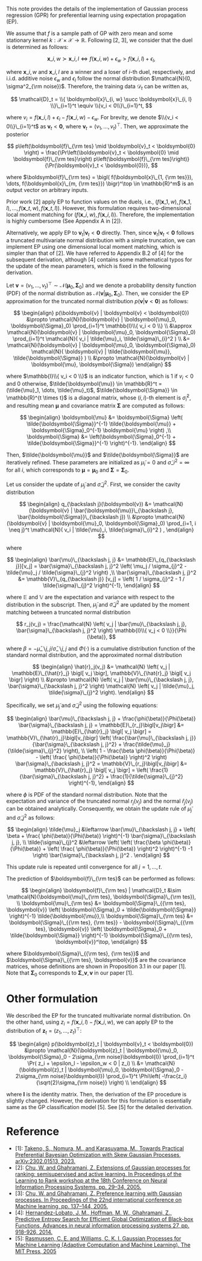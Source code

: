 This note provides the details of the implementation of Gaussian process regression (GPR) for preferential learning using expectation propagation (EP).


We assume that $f$ is a sample path of GP with zero mean and some stationary kernel $k: \mathcal{X} \times \mathcal{X} \rightarrow \mathbb{R}$.
Following [2, 3], we consider that the duel is determined as follows:

$$
    \boldsymbol{x}\_{i, w} \succ \boldsymbol{x}\_{i, l}
    \Leftrightarrow
    f(\boldsymbol{x}\_{i, w}) + \epsilon_w > f(\boldsymbol{x}\_{i, l}) + \epsilon_l,
$$

where $\boldsymbol{x}\_{i, w}$ and $\boldsymbol{x}\_{i, l}$ are a winner and a loser of $i$-th duel, respectively, and i.i.d. additive noise $\epsilon_w$ and $\epsilon_l$ follow the normal distribution $\mathcal{N}(0, \sigma^2_{\rm noise})$.
Therefore, the training data $\mathcal{D}_t$ can be written as, 

$$
    \mathcal{D}_t = \\{ \boldsymbol{x}\_{i, w} \succ \boldsymbol{x}\_{i, l} \\}\_{i=1}^t \equiv \\{v_i < 0\\}\_{i=1}^t,
$$

where $v_i = f(\boldsymbol{x}\_{i, l}) + \epsilon_l - f(\boldsymbol{x}\_{i, w}) - \epsilon_w$.
For brevity, we denote $\\{v_i < 0\\}\_{i=1}^t$ as $\boldsymbol{v}_t < \boldsymbol{0}$, where $\boldsymbol{v}_t = (v_1, \dots, v_t)^\top$.
Then, we approximate the posterior 

$$
p\left(\boldsymbol{f}\_{\rm tes} \mid \boldsymbol{v}_t < \boldsymbol{0} \right) 
    = \frac{\Pr\left(\boldsymbol{v}_t < \boldsymbol{0} \mid \boldsymbol{f}\_{\rm tes}\right)  p\left(\boldsymbol{f}\_{\rm tes}\right)}{\Pr(\boldsymbol{v}_t < \boldsymbol{0})},
$$

where $\boldsymbol{f}\_{\rm tes} = \bigl( f(\boldsymbol{x}\_{1, {\rm tes}}), \dots, f(\boldsymbol{x}\_{m, {\rm tes}}) \bigr)^\top \in \mathbb{R}^m$ is an output vector on arbitrary inputs.



Prior work [2] apply EP to function values on the duels, i.e., $\bigl( f(\boldsymbol{x}\_{1, w}), f(\boldsymbol{x}\_{1, l}), \dots, f(\boldsymbol{x}\_{t, w}), f(\boldsymbol{x}\_{t, l}) \bigr)$.
However, this formulation requires two-dimensional local moment matching for $\bigl( f(\boldsymbol{x}\_{i, w}), f(\boldsymbol{x}\_{i, l}) \bigr)$.
Therefore, the implementation is highly cumbersome (See Appendix A in [2]).


Alternatively, we apply EP to $\boldsymbol{v}_t | \boldsymbol{v}_t < \boldsymbol{0}$ directly.
Then, since $\boldsymbol{v}_t | \boldsymbol{v}_t < \boldsymbol{0}$ follows a truncated multivariate normal distribution with a simple truncation, we can implement EP using one dimensional local moment matching, which is simpler than that of [2].
We have referred to Appendix B.2 of [4] for the subsequent derivation, although [4] contains some mathematical typos for the update of the mean parameters, which is fixed in the following derivation.


Let $\boldsymbol{v} = (v_1, \dots, v_t)^\top \sim \mathcal{N}(\boldsymbol{\mu}_0, \boldsymbol{\Sigma}_0)$ and we denote a probability density function (PDF) of the normal distribution as $\mathcal{N}(\boldsymbol{v} | \boldsymbol{\mu}_0, \boldsymbol{\Sigma}_0)$.
Then, we consider the EP approximation for the truncated normal distribution $p(\boldsymbol{v} | \boldsymbol{v} < \boldsymbol{0})$ as follows:

$$
\begin{align}
    p(\boldsymbol{v} | \boldsymbol{v} < \boldsymbol{0}) 
    &\propto \mathcal{N}(\boldsymbol{v} | \boldsymbol{\mu}_0, \boldsymbol{\Sigma}_0) \prod_{i=1}^t \mathbb{I}\\{ v_i < 0 \\} \\
    &\approx \mathcal{N}(\boldsymbol{v} | \boldsymbol{\mu}_0, \boldsymbol{\Sigma}_0) \prod_{i=1}^t \mathcal{N}( v_i | \tilde{\mu}_i, \tilde{\sigma}\_{i}^2 ) \\
    &= \mathcal{N}(\boldsymbol{v} | \boldsymbol{\mu}_0, \boldsymbol{\Sigma}_0) \mathcal{N}( \boldsymbol{v} | \tilde{\boldsymbol{\mu}}, \tilde{\boldsymbol{\Sigma}} ) \\
    &\propto \mathcal{N}(\boldsymbol{v} |  \boldsymbol{\mu}, \boldsymbol{\Sigma})
\end{align}
$$

where $\mathbb{I}\\{ v_i < 0 \\}$ is an indicator function, which is $1$ if $v_i < 0$ and $0$ otherwise,  $\tilde{\boldsymbol{\mu}} \in \mathbb{R}^t = (\tilde{\mu}_1, \dots, \tilde{\mu}_t)$, $\tilde{\boldsymbol{\Sigma}} \in \mathbb{R}^{t \times t}$ is a diagonal matrix, whose $(i,i)$-th element is $\tilde{\sigma}_i^2$, and resulting mean $\boldsymbol{\mu}$ and covariance matrix $\boldsymbol{\Sigma}$ are computed as follows:

$$
\begin{align}
    \boldsymbol{\mu} &= \boldsymbol{\Sigma} \left( \tilde{\boldsymbol{\Sigma}}^{-1} \tilde{\boldsymbol{\mu}} + \boldsymbol{\Sigma}_0^{-1} \boldsymbol{\mu} \right) ,\\
    \boldsymbol{\Sigma} &= \left(\boldsymbol{\Sigma}_0^{-1} + \tilde{\boldsymbol{\Sigma}}^{-1} \right)^{-1}.
\end{align}
$$

Then, $\tilde{\boldsymbol{\mu}}$ and $\tilde{\boldsymbol{\Sigma}}$ are iteratively refined.
These parameters are initialized as $\tilde{\mu}_i = 0$ and $\tilde{\sigma}\_{i}^2 = \infty$ for all $i$, which corresponds to $\boldsymbol{\mu} = \boldsymbol{\mu}_0$ and $\boldsymbol{\Sigma} = \boldsymbol{\Sigma}_0$.


Let us consider the update of $\tilde{\mu}_j$ and $\tilde{\sigma}\_{j}^2$.
First, we consider the cavity distribution

$$
\begin{align}
    q_{\backslash j}(\boldsymbol{v}) 
    &= \mathcal{N}(\boldsymbol{v} | \bar{\boldsymbol{\mu}}\_{\backslash j}, \bar{\boldsymbol{\Sigma}}\_{\backslash j}) \\
    &\propto \mathcal{N}(\boldsymbol{v} | \boldsymbol{\mu}_0, \boldsymbol{\Sigma}_0) \prod_{i=1, i \neq j}^t \mathcal{N}( v_i | \tilde{\mu}_i, \tilde{\sigma}\_{i}^2 )  
,
\end{align}
$$

where

$$
\begin{align}
    \bar{\mu}\_{\backslash j, j} 
    &=
    \mathbb{E}\_{q_{\backslash j}}[v_j] = \bar{\sigma}\_{\backslash j, j}^2 \left( \mu_j / \sigma_{j}^2 - \tilde{\mu}_j / \tilde{\sigma}\_{j}^2 \right) ,\\
    \bar{\sigma}\_{\backslash j, j}^2 
    &= 
    \mathbb{V}\_{q_{\backslash j}} [v_j] = \left( 1 / \sigma_{j}^2 - 1 / \tilde{\sigma}\_{j}^2 \right)^{-1},
\end{align}
$$

where $\mathbb{E}$ and $\mathbb{V}$ are the expectation and variance with respect to the distribution in the subscript.
Then, $\tilde{\mu}_j$ and $\tilde{\sigma}\_{j}^2$ are updated by the moment matching between a truncated normal distribution 

$$
r_j(v_j) = 
\frac{\mathcal{N} \left( v_j | \bar{\mu}\_{\backslash j, j}, \bar{\sigma}\_{\backslash j, j}^2 \right) \mathbb{I}\\{ v_j < 0 \\}}{\Phi (\beta)},
$$ 

where $\beta = - \bar{\mu}\_{\backslash j, j} / \bar{\sigma}\_{\backslash j, j}$ and $\Phi ( \cdot )$ is a cumulative distribution function of the standard normal distribution, and the approximated normal distribution

$$
\begin{align}
    \hat{r}_j(v_j) 
    &= \mathcal{N} \left( v_j | \mathbb{E}\_{\hat{r}_j} \bigl[ v_j \bigr], \mathbb{V}\_{\hat{r}_j} \bigl[ v_j \bigr] \right) \\
    &\propto
    \mathcal{N} \left( v_j | \bar{\mu}\_{\backslash j, j}, \bar{\sigma}\_{\backslash j, j}^2 \right)
    \mathcal{N} \left( v_j | \tilde{\mu}_j, \tilde{\sigma}\_{j}^2 \right).
\end{align}
$$

Specifically, we set $\tilde{\mu}_j$ and $\tilde{\sigma}\_{j}^2$ using the following equations:

$$
\begin{align}
    \bar{\mu}\_{\backslash j, j} + \frac{\phi(\beta)}{\Phi(\beta)} \bar{\sigma}\_{\backslash j, j} 
    = \mathbb{E}\_{r_j}\bigl[v_j\bigr] 
    &= \mathbb{E}\_{\hat{r}_j} \bigl[ v_j \bigr]
    = \mathbb{V}\_{\hat{r}_j}\bigl[v_j\bigr] \left( \frac{\bar{\mu}\_{\backslash j, j}}{\bar{\sigma}\_{\backslash j, j}^2} + \frac{\tilde{\mu}_j}{\tilde{\sigma}\_{j}^2} \right),
    \\
     \left( 1 - \frac{\beta \phi(\beta)}{\Phi(\beta)} - \left( \frac{ \phi(\beta)}{\Phi(\beta)} \right)^2 \right) \bar{\sigma}\_{\backslash j, j}^2 
    = \mathbb{V}\_{r_j}\bigl[v_j\bigr] 
    &= \mathbb{V}\_{\hat{r}_j} \bigl[ v_j \bigr]
    = \left( \frac{1}{\bar{\sigma}\_{\backslash j, j}^2} + \frac{1}{\tilde{\sigma}\_{j}^2} \right)^{-1},
\end{align}
$$

where $\phi$ is PDF of the standard normal distribution.
Note that the expectation and variance of the truncated normal $r_j(v_j)$ and the normal $\hat{r}_j(v_j)$ can be obtained analytically.
Consequently, we obtain the update rule of $\tilde{\mu}_j$ and $\tilde{\sigma}\_{j}^2$  as follows:

$$
\begin{align}
    \tilde{\mu}_j &\leftarrow \bar{\mu}\_{\backslash j, j} + \left( \beta + \frac{ \phi(\beta)}{\Phi(\beta)} \right)^{-1} \bar{\sigma}\_{\backslash j, j}, \\
    \tilde{\sigma}\_{j}^2 &\leftarrow \left( \left( \frac{\beta \phi(\beta)}{\Phi(\beta)} + \left( \frac{ \phi(\beta)}{\Phi(\beta)} \right)^2 \right)^{-1} -1 \right) \bar{\sigma}\_{\backslash j, j}^2 .
\end{align}
$$

This update rule is repeated until convergence for all $j=1, \dots, t$.


The prediction of $\boldsymbol{f}\_{\rm tes}$ can be performed as follows:

$$
\begin{align}
    \boldsymbol{f}\_{\rm tes} | \mathcal{D}_t &\sim \mathcal{N}(\boldsymbol{\mu}\_{\rm tes}, \boldsymbol{\Sigma}\_{\rm tes}), \\
    \boldsymbol{\mu}\_{\rm tes} &= \boldsymbol{\Sigma}\_{{\rm tes}, \boldsymbol{v}} \left( \boldsymbol{\Sigma}_0 + \tilde{\boldsymbol{\Sigma}} \right)^{-1} \tilde{\boldsymbol{\mu}},\\
    \boldsymbol{\Sigma}\_{\rm tes} &= \boldsymbol{\Sigma}\_{{\rm tes}, {\rm tes}} - \boldsymbol{\Sigma}\_{{\rm tes}, \boldsymbol{v}} \left( \boldsymbol{\Sigma}_0 + \tilde{\boldsymbol{\Sigma}} \right)^{-1} \boldsymbol{\Sigma}\_{{\rm tes}, \boldsymbol{v}}^\top,
\end{align}
$$

where $\boldsymbol{\Sigma}\_{{\rm tes}, {\rm tes}}$ and $\boldsymbol{\Sigma}\_{{\rm tes}, \boldsymbol{v}}$ are the covariance matrices, whose definitions are shown in Proposition 3.1 in our paper [1].
Note that $\boldsymbol{\Sigma}_0$ corresponds to $\boldsymbol{\Sigma}\_{\boldsymbol{v}, \boldsymbol{v}}$ in our paper [1].

# Other formulation

We described the EP for the truncated multivariate normal distribution.
On the other hand, using $z_i = f(\boldsymbol{x}\_{i, l}) - f(\boldsymbol{x}\_{i, w})$, we can apply EP to the distribution of $\boldsymbol{z}_t = (z_1, \dots, z_t)^\top$:

$$
\begin{align}
    p(\boldsymbol{z}_t | \boldsymbol{v}_t < \boldsymbol{0}) 
    &\propto \mathcal{N}(\boldsymbol{z}_t | \boldsymbol{\mu}_0, \boldsymbol{\Sigma}_0 - 2\sigma_{\rm noise}\boldsymbol{I}) \prod_{i=1}^t \Pr( z_i + \epsilon_l - \epsilon_w < 0 | z_i) \\
    &= \mathcal{N}(\boldsymbol{z}_t | \boldsymbol{\mu}_0, \boldsymbol{\Sigma}_0 - 2\sigma_{\rm noise}\boldsymbol{I}) \prod_{i=1}^t \Phi\left( -\frac{z_i}{\sqrt{2}\sigma_{\rm noise}} \right) \\
\end{align}
$$

where $\boldsymbol{I}$ is the identity matrix.
Then, the derivation of the EP procedure is slightly changed.
However, the derivation for this formulation is essentially same as the GP classification model [5].
See [5] for the detailed derivation.

# Reference

- [1]: [Takeno, S., Nomura, M., and Karasuyama, M., Towards Practical Preferential Bayesian Optimization with Skew Gaussian Processes, arXiv:2302.01513, 2023.](https://arxiv.org/abs/2302.01513) 
- [2]: [Chu, W. and Ghahramani, Z. Extensions of Gaussian processes for ranking: semisupervised and active learning. In Proceedings of the Learning to Rank workshop at the 18th Conference on Neural Information Processing Systems, pp. 29–34, 2005.](http://www.gatsby.ucl.ac.uk/~chuwei/paper/gprl.pdf)
- [3]: [Chu, W. and Ghahramani, Z. Preference learning with Gaussian processes. In Proceedings of the 22nd international conference on Machine learning, pp. 137–144, 2005.](https://icml.cc/Conferences/2005/proceedings/papers/018_Preference_ChuGhahramani.pdf)
- [4]: [Hernandez-Lobato, J. M., Hoffman, M. W., Ghahramani, Z., Predictive Entropy Search for Efficient Global Optimization of Black-box Functions, Advances in neural information processing systems 27, pp. 918-926, 2014.](https://papers.nips.cc/paper/2014/hash/069d3bb002acd8d7dd095917f9efe4cb-Abstract.html)
- [5]: [Rasmussen, C. E. and Williams, C. K. I. Gaussian Processes for Machine Learning (Adaptive Computation and Machine Learning). The MIT Press, 2005](https://gaussianprocess.org/gpml/)
